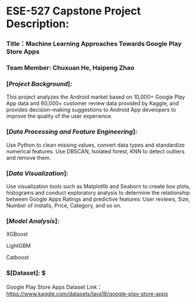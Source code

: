 # ESE-527 Capstone Project Description:

### Title：Machine Learning Approaches Towards Google Play Store Apps

### Team Member: Chuxuan He, Haipeng Zhao

### $[Project$ $Background]:$

This project analyzes the Android market based on 10,000+ Google Play App data and 60,000+ customer review data provided by Kaggle, and provides decision-making suggestions to Android App developers to improve the quality of the user experience.

### $[Data$  $Processing$  $and$  $Feature$  $Engineering]:$   

Use Python to clean missing values, convert data types and standardize numerical features. Use DBSCAN, Isolated forest, KNN to detect outliers and remove them.

### $[Data$ $Visualization]:$ 
Use visualization tools such as Matplotlib and Seaborn to create box plots, histograms and conduct exploratory analysis to determine the relationship between Google Apps Ratings and predictive features: User reviews, Size, Number of installs, Price, Category, and so on.

### $[Model$ $Analysis]:$  

XGBoost

LightGBM 

Catboost 


### $[Dataset]: $ 
Google Play Store Apps Dataset
Link：https://www.kaggle.com/datasets/lava18/google-play-store-apps
